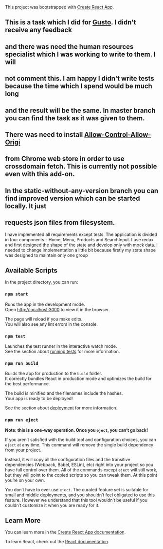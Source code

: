 This project was bootstrapped with [Create React App](https://github.com/facebook/create-react-app).

## This is a task which I did for [Gusto](https://www.gousto.co.uk/). I didn't receive any feedback
## and there was need the human resources specialist which I was working to write to them. I will 
## not comment this. I am happy I didn't write tests because the time which I spend would be much long
## and the result will be the same. In master branch you can find the task as it was given to them. 
## There was need to install [Allow-Control-Allow-Origi](https://chrome.google.com/webstore/detail/allow-control-allow-origi/nlfbmbojpeacfghkpbjhddihlkkiljbi) 
## from Chrome web store in order to use crossdomain fetch. This is currently not possible even with this add-on. 
## In the static-without-any-version branch you can find improved version which can be started locally. It just 
## requests json files from filesystem. 


I have implemented all requirements except tests. The application is divided in 
four components - Home, Menu, Products and SearchInput. I use redux and first 
designed the shape of the state and develop only with mock data. I needed to 
change implementation a little bit because firstly my state shape was
designed to maintain only one group

## Available Scripts

In the project directory, you can run:

### `npm start`

Runs the app in the development mode.<br>
Open [http://localhost:3000](http://localhost:3000) to view it in the browser.

The page will reload if you make edits.<br>
You will also see any lint errors in the console.

### `npm test`

Launches the test runner in the interactive watch mode.<br>
See the section about [running tests](https://facebook.github.io/create-react-app/docs/running-tests) for more information.

### `npm run build`

Builds the app for production to the `build` folder.<br>
It correctly bundles React in production mode and optimizes the build for the best performance.

The build is minified and the filenames include the hashes.<br>
Your app is ready to be deployed!

See the section about [deployment](https://facebook.github.io/create-react-app/docs/deployment) for more information.

### `npm run eject`

**Note: this is a one-way operation. Once you `eject`, you can’t go back!**

If you aren’t satisfied with the build tool and configuration choices, you can `eject` at any time. This command will remove the single build dependency from your project.

Instead, it will copy all the configuration files and the transitive dependencies (Webpack, Babel, ESLint, etc) right into your project so you have full control over them. All of the commands except `eject` will still work, but they will point to the copied scripts so you can tweak them. At this point you’re on your own.

You don’t have to ever use `eject`. The curated feature set is suitable for small and middle deployments, and you shouldn’t feel obligated to use this feature. However we understand that this tool wouldn’t be useful if you couldn’t customize it when you are ready for it.

## Learn More

You can learn more in the [Create React App documentation](https://facebook.github.io/create-react-app/docs/getting-started).

To learn React, check out the [React documentation](https://reactjs.org/).
